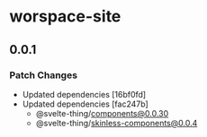 # worspace-site

## 0.0.1

### Patch Changes

- Updated dependencies [16bf0fd]
- Updated dependencies [fac247b]
  - @svelte-thing/components@0.0.30
  - @svelte-thing/skinless-components@0.0.4
